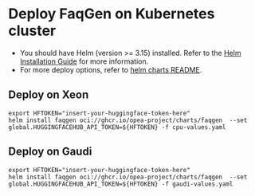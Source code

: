 # Deploy FaqGen on Kubernetes cluster

- You should have Helm (version >= 3.15) installed. Refer to the [Helm Installation Guide](https://helm.sh/docs/intro/install/) for more information.
- For more deploy options, refer to [helm charts README](https://github.com/opea-project/GenAIInfra/tree/main/helm-charts#readme).

## Deploy on Xeon

```
export HFTOKEN="insert-your-huggingface-token-here"
helm install faqgen oci://ghcr.io/opea-project/charts/faqgen  --set global.HUGGINGFACEHUB_API_TOKEN=${HFTOKEN} -f cpu-values.yaml
```

## Deploy on Gaudi

```
export HFTOKEN="insert-your-huggingface-token-here"
helm install faqgen oci://ghcr.io/opea-project/charts/faqgen  --set global.HUGGINGFACEHUB_API_TOKEN=${HFTOKEN} -f gaudi-values.yaml
```
